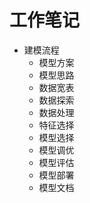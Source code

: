 # 工作笔记

* 建模流程
    * 模型方案
    * 模型思路
    * 数据宽表
    * 数据探索
    * 数据处理
    * 特征选择
    * 模型选择
    * 模型调优
    * 模型评估
    * 模型部署
    * 模型文档